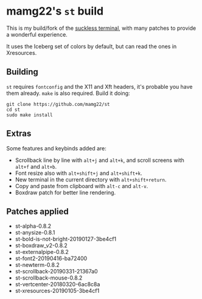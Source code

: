# mamg22's `st` build

This is my build/fork of the [suckless terminal](https://st.suckless.org/), with many patches to provide a wonderful experience.

It uses the Iceberg set of colors by default, but can read the ones in Xresources.

## Building

`st` requires `fontconfig` and the X11 and Xft headers, it's probable you have them already. `make` is also required. Build it doing:

```
git clone https://github.com/mamg22/st
cd st
sudo make install
```

## Extras

Some features and keybinds added are:

- Scrollback line by line with `alt+j` and `alt+k`, and scroll screens with `alt+f` and `alt+b`.
- Font resize also with `alt+shift+j` and `alt+shift+k`.
- New terminal in the current directory with `alt+shift+return`.
- Copy and paste from clipboard with `alt-c` and `alt-v`.
- Boxdraw patch for better line rendering.

## Patches applied

- st-alpha-0.8.2
- st-anysize-0.8.1
- st-bold-is-not-bright-20190127-3be4cf1
- st-boxdraw_v2-0.8.2
- st-externalpipe-0.8.2
- st-font2-20190416-ba72400
- st-newterm-0.8.2
- st-scrollback-20190331-21367a0
- st-scrollback-mouse-0.8.2
- st-vertcenter-20180320-6ac8c8a
- st-xresources-20190105-3be4cf1
